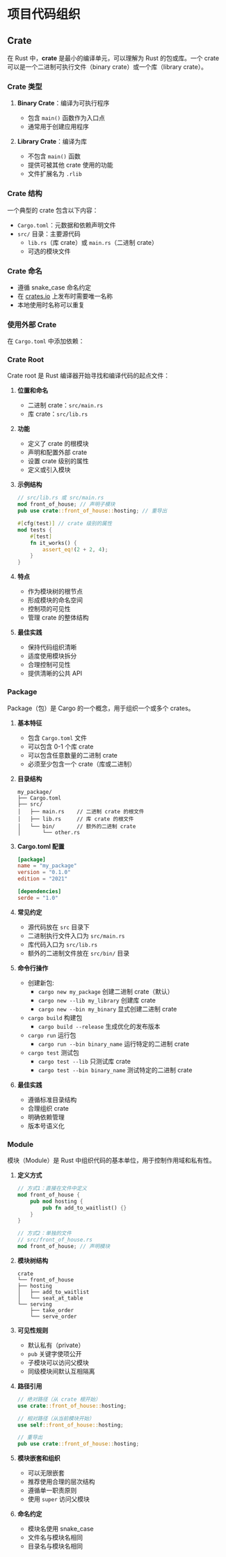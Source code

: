 # 项目代码组织

## Crate

在 Rust 中，**crate** 是最小的编译单元，可以理解为 Rust 的包或库。一个 crate 可以是一个二进制可执行文件（binary
crate）或一个库（library crate）。

### Crate 类型

1. **Binary Crate**：编译为可执行程序
    - 包含 `main()` 函数作为入口点
    - 通常用于创建应用程序

2. **Library Crate**：编译为库
    - 不包含 `main()` 函数
    - 提供可被其他 crate 使用的功能
    - 文件扩展名为 `.rlib`

### Crate 结构

一个典型的 crate 包含以下内容：

- `Cargo.toml`：元数据和依赖声明文件
- `src/` 目录：主要源代码
    - `lib.rs`（库 crate）或 `main.rs`（二进制 crate）
    - 可选的模块文件

### Crate 命名

- 遵循 snake_case 命名约定
- 在 [crates.io](https://crates.io/) 上发布时需要唯一名称
- 本地使用时名称可以重复

### 使用外部 Crate

在 `Cargo.toml` 中添加依赖：

### Crate Root

Crate root 是 Rust 编译器开始寻找和编译代码的起点文件：

1. **位置和命名**
    - 二进制 crate：`src/main.rs`
    - 库 crate：`src/lib.rs`

2. **功能**
    - 定义了 crate 的根模块
    - 声明和配置外部 crate
    - 设置 crate 级别的属性
    - 定义或引入模块

3. **示例结构**

   ```rust
   // src/lib.rs 或 src/main.rs
   mod front_of_house; // 声明子模块
   pub use crate::front_of_house::hosting; // 重导出
   
   #[cfg(test)] // crate 级别的属性
   mod tests {
       #[test]
       fn it_works() {
           assert_eq!(2 + 2, 4);
       }
   }
   ```

4. **特点**
    - 作为模块树的根节点
    - 形成模块的命名空间
    - 控制项的可见性
    - 管理 crate 的整体结构

5. **最佳实践**
    - 保持代码组织清晰
    - 适度使用模块拆分
    - 合理控制可见性
    - 提供清晰的公共 API

### Package

Package（包）是 Cargo 的一个概念，用于组织一个或多个 crates。

1. **基本特征**
    - 包含 `Cargo.toml` 文件
    - 可以包含 0-1 个库 crate
    - 可以包含任意数量的二进制 crate
    - 必须至少包含一个 crate（库或二进制）

2. **目录结构**
   ```text
   my_package/
   ├── Cargo.toml
   ├── src/
   │   ├── main.rs    // 二进制 crate 的根文件
   │   ├── lib.rs     // 库 crate 的根文件
   │   └── bin/       // 额外的二进制 crate
   │       └── other.rs
   ```

3. **Cargo.toml 配置**
   ```toml
   [package]
   name = "my_package"
   version = "0.1.0"
   edition = "2021"
   
   [dependencies]
   serde = "1.0"
   ```

4. **常见约定**
    - 源代码放在 `src` 目录下
    - 二进制执行文件入口为 `src/main.rs`
    - 库代码入口为 `src/lib.rs`
    - 额外的二进制文件放在 `src/bin/` 目录

5. **命令行操作**
    - 创建新包:
        - `cargo new my_package` 创建二进制 crate（默认）
        - `cargo new --lib my_library` 创建库 crate
        - `cargo new --bin my_binary` 显式创建二进制 crate
    - `cargo build` 构建包
        - `cargo build --release` 生成优化的发布版本
    - `cargo run` 运行包
        - `cargo run --bin binary_name` 运行特定的二进制 crate
    - `cargo test` 测试包
        - `cargo test --lib` 只测试库 crate
        - `cargo test --bin binary_name` 测试特定的二进制 crate

6. **最佳实践**
    - 遵循标准目录结构
    - 合理组织 crate
    - 明确依赖管理
    - 版本号语义化

### Module

模块（Module）是 Rust 中组织代码的基本单位，用于控制作用域和私有性。

1. **定义方式**

   ```rust
   // 方式1：直接在文件中定义
   mod front_of_house {
       pub mod hosting {
           pub fn add_to_waitlist() {}
       }
   }
   
   // 方式2：单独的文件
   // src/front_of_house.rs
   mod front_of_house; // 声明模块
   ```

2. **模块树结构**

   ```text
   crate
   └── front_of_house
   ├── hosting
   │   ├── add_to_waitlist
   │   └── seat_at_table
   └── serving
       ├── take_order
       └── serve_order
   ```

3. **可见性规则**

    - 默认私有（private）
    - `pub` 关键字使项公开
    - 子模块可以访问父模块
    - 同级模块间默认互相隔离

4. **路径引用**

   ```rust
   // 绝对路径（从 crate 根开始）
   use crate::front_of_house::hosting;
   
   // 相对路径（从当前模块开始）
   use self::front_of_house::hosting;
   
   // 重导出
   pub use crate::front_of_house::hosting;
   ```

5. **模块嵌套和组织**

    - 可以无限嵌套
    - 推荐使用合理的层次结构
    - 遵循单一职责原则
    - 使用 `super` 访问父模块

6. **命名约定**

    - 模块名使用 snake_case
    - 文件名与模块名相同
    - 目录名与模块名相同